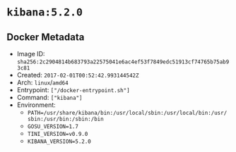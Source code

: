 # `kibana:5.2.0`

## Docker Metadata

- Image ID: `sha256:2c2904814b683793a22575041e6ac4ef53f7849edc51913cf74765b75ab93c81`
- Created: `2017-02-01T00:52:42.993144542Z`
- Arch: `linux`/`amd64`
- Entrypoint: `["/docker-entrypoint.sh"]`
- Command: `["kibana"]`
- Environment:
  - `PATH=/usr/share/kibana/bin:/usr/local/sbin:/usr/local/bin:/usr/sbin:/usr/bin:/sbin:/bin`
  - `GOSU_VERSION=1.7`
  - `TINI_VERSION=v0.9.0`
  - `KIBANA_VERSION=5.2.0`
